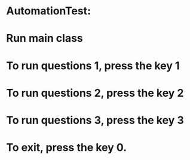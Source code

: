 # AutomationTest:
# Run main class
# To run questions 1, press the key 1
# To run questions 2, press the key 2
# To run questions 3, press the key 3
# To exit, press the key 0.

